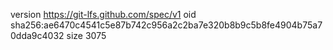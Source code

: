 version https://git-lfs.github.com/spec/v1
oid sha256:ae6470c4541c5e87b742c956a2c2ba7e320b8b9c5b8fe4904b75a70dda9c4032
size 3075
